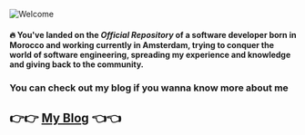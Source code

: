 ![Welcome](https://www.rakhma.me/og.jpg)

#### 🔥 You've landed on the _Official Repository_ of a software developer born in Morocco and working currently in Amsterdam, trying to conquer the world of software engineering, spreading my experience and knowledge and giving back to the community.

### You can check out my blog if you wanna know more about me 
## 👉👉 [My Blog](https://www.rakhma.me) 👈👈
